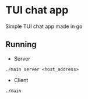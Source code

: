 # TUI chat app

Simple TUI chat app made in go

## Running
 
- Server
```
./main server <host_address>
```

- Client
```
./main
```